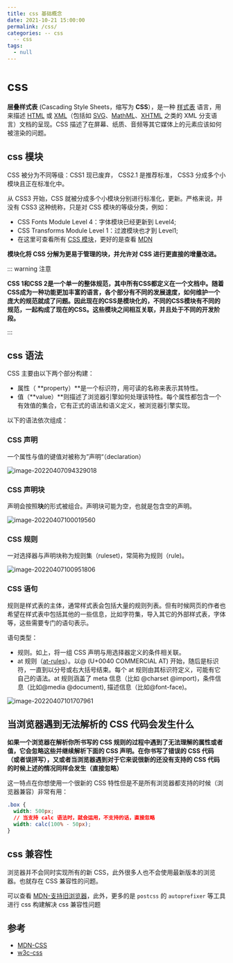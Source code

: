 ```yaml
---
title: css 基础概念
date: 2021-10-21 15:00:00
permalink: /css/
categories: -- css
  -- css
tags:
  - null
---
```


# css

**层叠样式表** (Cascading Style Sheets，缩写为 **CSS**），是一种 [样式表](https://developer.mozilla.org/zh-CN/docs/Web/API/StyleSheet) 语言，用来描述 [HTML](https://developer.mozilla.org/zh-CN/docs/Web/HTML) 或 [XML](https://developer.mozilla.org/zh-CN/docs/Web/XML/XML_Introduction)（包括如 [SVG](https://developer.mozilla.org/zh-CN/docs/Web/SVG)、[MathML](https://developer.mozilla.org/zh-CN/docs/Web/MathML)、[XHTML](https://developer.mozilla.org/zh-CN/docs/Glossary/XHTML) 之类的 XML 分支语言）文档的呈现。CSS 描述了在屏幕、纸质、音频等其它媒体上的元素应该如何被渲染的问题。

## css 模块

CSS 被分为不同等级：CSS1 现已废弃， CSS2.1 是推荐标准， CSS3 分成多个小模块且正在标准化中。

从 CSS3 开始，CSS 就被分成多个小模块分别进行标准化，更新。严格来说，并没有 CSS3 这种统称，只是对 CSS 模块的等级分类，例如：

- CSS Fonts Module Level 4：字体模块已经更新到 Level4;
- CSS Transforms Module Level 1：过渡模块也才到 Level1;
- 在这里可查看所有 [CSS 模块](https://www.w3.org/Style/CSS/current-work)，更好的是查看 [MDN](https://developer.mozilla.org/zh-CN/docs/Web/CSS)

**模块化将 CSS 分解为更易于管理的块，并允许对 CSS 进行更直接的增量改进。**

::: warning 注意

**CSS 1和CSS 2是一个单一的整体规范，其中所有CSS都定义在一个文档中。随着CSS成为一种功能更加丰富的语言，各个部分有不同的发展速度，如何维护一个庞大的规范就成了问题。因此现在的CSS是模块化的，不同的CSS模块有不同的规范，一起构成了现在的CSS。这些模块之间相互关联，并且处于不同的开发阶段。**

:::

## css 语法

CSS 主要由以下两个部分构建：

- 属性（ **property）**是一个标识符，用可读的名称来表示其特性。
- 值（**value）**则描述了浏览器引擎如何处理该特性。每个属性都包含一个有效值的集合，它有正式的语法和语义定义，被浏览器引擎实现。

以下的语法依次组成：

### CSS 声明

一个属性与值的键值对被称为”声明“（declaration）

![image-20220407094329018](/img/82.png)

### CSS 声明块

声明会按照**块**的形式被组合。声明块可能为空，也就是包含空的声明。

![image-20220407100019560](/img/83.png)

### CSS 规则

一对选择器与声明块称为规则集（ruleset)，常简称为规则（rule)。

![image-20220407100951806](/img/84.png)

### CSS 语句

规则是样式表的主体，通常样式表会包括大量的规则列表。但有时候网页的作者也希望在样式表中包括其他的一些信息，比如字符集，导入其它的外部样式表，字体等，这些需要专门的语句表示。

语句类型：

- 规则。如上，将一组 CSS 声明与用选择器定义的条件相关联。
- at 规则（[at-rules](https://developer.mozilla.org/en/CSS/At-rule)）。以@ (U+0040 COMMERCIAL AT) 开始，随后是标识符，一直到以分号或右大括号结束。每个 at 规则由其标识符定义，可能有它自己的语法。at 规则涵盖了 meta 信息（比如 @charset @import)，条件信息（比如@media @document), 描述信息（比如@font-face)。

![image-20220407101707961](/img/85.png)

## 当浏览器遇到无法解析的 CSS 代码会发生什么

**如果一个浏览器在解析你所书写的 CSS 规则的过程中遇到了无法理解的属性或者值，它会忽略这些并继续解析下面的 CSS 声明。在你书写了错误的 CSS 代码（或者误拼写），又或者当浏览器遇到对于它来说很新的还没有支持的 CSS 代码的时候上述的情况同样会发生（直接忽略）**

这一特点在你想使用一个很新的 CSS 特性但是不是所有浏览器都支持的时候（浏览器兼容）非常有用：

```css
.box {
  width: 500px;
  // 当支持 calc 语法时，就会运用，不支持的话，直接忽略
  width: calc(100% - 50px);
}
```

## css 兼容性

浏览器并不会同时实现所有的新 CSS，此外很多人也不会使用最新版本的浏览器。也就存在 CSS 兼容性的问题。

可以查看 [MDN-支持旧浏览器](https://developer.mozilla.org/zh-CN/docs/Learn/CSS/CSS_layout/Supporting_Older_Browsers)，此外，更多的是 `postcss` 的 `autoprefixer` 等工具进行 css 构建解决 css 兼容性问题

## 参考

- [MDN-CSS](https://developer.mozilla.org/zh-CN/docs/Web/CSS)
- [w3c-css](https://www.w3.org/Style/CSS/)
